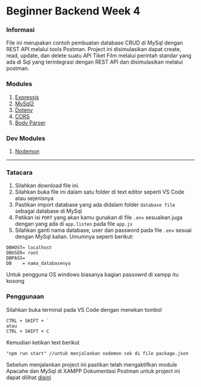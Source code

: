 # Beginner Backend Week 4
### Informasi

File ini merupakan contoh pembuatan database CRUD di MySql dengan REST API melalui tools Postman. Project ini disimulasikan dapat create, read, update, dan delete suatu API Tiket Film melalui perintah standar yang ada di Sql yang terintegrasi dengan REST API dan disimulasikan melalui postman.

### Modules

1. [Expressjs]
2. [MySql2]
3. [Dotenv]
4. [CORS]
5. [Body Parser]

### Dev Modules
1. [Nodemon]


---

[Expressjs]: https://www.npmjs.com/package/express
[MySql2]: https://www.npmjs.com/package/mysql2
[Dotenv]: https://www.npmjs.com/package/dotenv
[CORS]: https://www.npmjs.com/package/cors
[Body Parser]: https://www.npmjs.com/package/body-parser
[Nodemon]: https://www.npmjs.com/package/nodemon




### Tatacara

1. Silahkan download file ini.
2. Silahkan buka file ini dalam satu folder di text editor  seperti VS Code atau sejenisnya
3. Pastikan import database yang ada didalam folder ```database file``` sebagai database di MySql
4. Patikan isi ``` PORT ``` yang akan kamu gunakan di file ``` .env ``` sesuaikan juga dengan yang ada di ``` app.listen ``` pada file ``` app.js ```
5. Silahkan ganti nama database, user dan password pada file ``` .env ``` sesuai dengan MySql kalian. Umumnya seperti berikut:
```
DBHOST= localhost
DBUSER= root
DBPASS= 
DB    = nama_databasenya
```
  
Untuk pengguna OS windows biasanya bagian passowrd di xampp itu kosong

### Penggunaan

Silahkan buka terminal pada VS Code dengan menekan tombol
```
CTRL + SHIFT + `
atau
CTRL + SHIFT + C
```
Kemudian ketikan text berikut
```
"npm run start" //untuk menjalankan nodemon cek di file package.json
```
Sebelum menjalankan project ini pastikan telah mengaktifkan module Apacahe dan MySql di XAMPP
Dokumentasi Postman untuk project ini dapat dilihat <a href="https://www.getpostman.com/collections/431fda2cbf8cbe0374dc">disini</a> 
